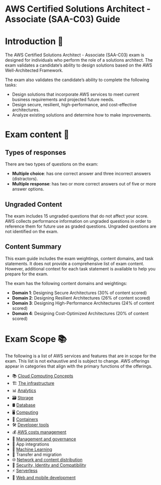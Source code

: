 # AWS Certified Solutions Architect - Associate (SAA-C03) Guide

# Introduction 🚩

The AWS Certified Solutions Architect - Associate (SAA-C03) exam is designed for individuals who perform the role of a solutions architect. The exam validates a candidate’s ability to design solutions based on the AWS Well-Architected Framework.

The exam also validates the candidate’s ability to complete the following tasks:

- Design solutions that incorporate AWS services to meet current business requirements and projected future needs.
- Design secure, resilient, high-performance, and cost-effective architectures.
- Analyze existing solutions and determine how to make improvements.

# Exam content 🧾

## Types of responses

There are two types of questions on the exam:

- **Multiple choice**: has one correct answer and three incorrect answers
  (distractors).
- **Multiple response**: has two or more correct answers out of five or more
  answer options.

## Ungraded Content

The exam includes 15 ungraded questions that do not affect your score. AWS
collects performance information on ungraded questions in order to
reference them for future use as graded questions. Ungraded questions
are not identified on the exam.

## Content Summary

This exam guide includes the exam weightings, content domains, and task statements. It does not provide a comprehensive list of exam content. However, additional context for each task statement is available to help you prepare for the exam.

The exam has the following content domains and weightings:

- **Domain 1**: Designing Secure Architectures (30% of content scored)
- **Domain 2**: Designing Resilient Architectures (26% of content scored)
- **Domain 3**: Designing High-Performance Architectures (24% of content scored)
- **Domain 4**: Designing Cost-Optimized Architectures (20% of content scored)

# Exam Scope 📚

The following is a list of AWS services and features that are in scope for the exam. This list is not exhaustive and is subject to change. AWS offerings appear in categories that align with the primary functions of the offerings.

- 📚 [Cloud Computing Concepts](./services/cloud-computing-concepts.md)
- 🏗️ [The infrastructure](./services/aws-infrastructure.md)
- 📊 [Analytics](./analytics/README.md)
- 🗃️ [Storage](./storage/README.md)
- 🛢️ [Database](./database/README.md)
- 🖥️ [Computing](./computing/README.md)
- 🐳 [Containers](./containers/README.md)
- 🛠️ [Developer tools](./services/developer-tools.md)
- 💰 [AWS costs management](./cost-management/README.md)
- 🧭 [Management and governance](./management-governance/README.md)
- 🔗 App integrations
- 🤖 [Machine Learning](./machine-learning/README.md)
- 🚚 Transfer and migration
- 🌐 [Network and content distribution](./network-content-distribution/README.md)
- 🔐 [Security, Identity and Compatibility](./security-identity-compatibility/README.md)
- ⚡ [Serverless](./serverless/README.md)
- 📱 [Web and mobile development](./web-mobile-development/README.md)
